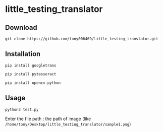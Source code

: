 # little_testing_translator

## Download
   ```git clone https://github.com/tony006469/little_testing_translator.git```
 
## Installation
   ```pip install googletrans```
   
   ```pip install pytesseract```
   
   ```pip install opencv-python```
 
## Usage 
   `python3 test.py`
    
   Enter the file path : the path of image (like `/home/tony/Desktop/little_testing_translator/sample1.png`)
    
   

